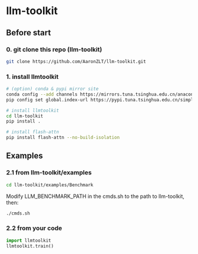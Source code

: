 # llm-toolkit

## Before start

### 0. git clone this repo (llm-toolkit)

```bash
git clone https://github.com/AaronZLT/llm-toolkit.git
```

### 1. install llmtoolkit

```bash
# (option) conda & pypi mirror site
conda config --add channels https://mirrors.tuna.tsinghua.edu.cn/anaconda/pkgs/free/
pip config set global.index-url https://pypi.tuna.tsinghua.edu.cn/simple

# install llmtoolkit
cd llm-toolkit
pip install .

# install flash-attn
pip install flash-attn --no-build-isolation
```

## Examples

### 2.1 from llm-toolkit/examples
```bash
cd llm-toolkit/examples/Benchmark
```
Modify LLM_BENCHMARK_PATH in the cmds.sh to the path to llm-toolkit, then:
```bash
./cmds.sh
```

### 2.2 from your code
```python
import llmtoolkit
llmtoolkit.train()
```
